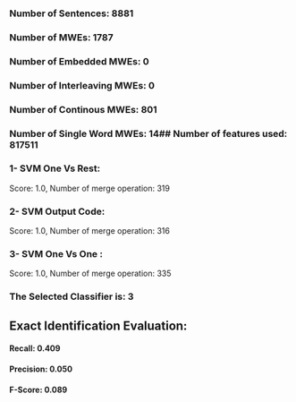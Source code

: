 ### Number of Sentences: 8881
### Number of MWEs: 1787

### Number of Embedded MWEs: 0

### Number of Interleaving MWEs: 0

### Number of Continous MWEs: 801

### Number of Single Word MWEs: 14## Number of features used: 817511

### 1- SVM One Vs Rest: 
Score: 1.0, Number of merge operation: 319
### 2- SVM Output Code: 
Score: 1.0, Number of merge operation: 316
### 3- SVM One Vs One : 
Score: 1.0, Number of merge operation: 335
### The Selected Classifier is: 3
## Exact Identification Evaluation: 
#### Recall: 0.409
#### Precision: 0.050
#### F-Score: 0.089
